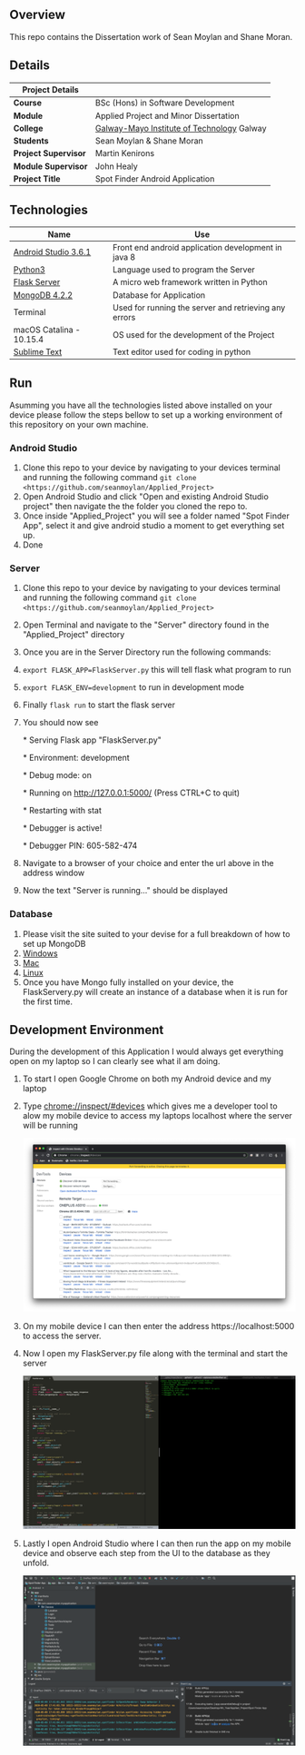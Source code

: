 ## Overview 
This repo contains the Dissertation work of Sean Moylan and Shane Moran. 

## Details

| Project Details   |     |
| --- | --- |
| **Course** | BSc (Hons) in Software Development  |
| **Module** |  Applied Project and Minor Dissertation |
| **College** | [Galway-Mayo Institute of Technology](http://www.gmit.ie/) Galway |
| **Students** | Sean Moylan & Shane Moran |
| **Project Supervisor** | Martin Kenirons |
| **Module Supervisor** | John Healy |
| **Project Title** | Spot Finder Android Application |



## Technologies 

| Name                                                         | Use                                                   |
| ------------------------------------------------------------ | ----------------------------------------------------- |
| [Android Studio 3.6.1](https://developer.android.com/studio) | Front end android application development in java 8   |
| [Python3](https://www.python.org/downloads/)                 | Language used to program the Server                   |
| [Flask Server](https://flask.palletsprojects.com/en/1.1.x/)  | A micro web framework written in Python               |
| [MongoDB 4.2.2](https://www.mongodb.com/)                    | Database for Application                              |
| Terminal                                                     | Used for running the server and retrieving any errors |
| macOS Catalina - 10.15.4                                     | OS used for the development of the Project            |
| [Sublime Text](https://www.sublimetext.com/)                 | Text editor used for coding in python                 |



## Run

Asumming you have all the technologies listed above installed on your device please follow the steps bellow to set up a working environment of this repository on your own machine.

### Android Studio

1. Clone this repo to your device by navigating to your devices terminal and running the following command `git clone <https://github.com/seanmoylan/Applied_Project>`
2. Open Android Studio and click "Open and existing Android Studio project" then navigate the the folder you cloned the repo to.
3. Once inside "Applied_Project"  you will see a folder named "Spot Finder App", select it and give android studio a moment to get everything set up.
4. Done

### Server

1. Clone this repo to your device by navigating to your devices terminal and running the following command `git clone <https://github.com/seanmoylan/Applied_Project>`

2. Open Terminal and navigate to the "Server" directory found in the "Applied_Project" directory

3. Once you are in the Server Directory run the following commands:

4. `export FLASK_APP=FlaskServer.py` this will tell flask what program to run

5. `export FLASK_ENV=development` to run in development mode

6. Finally `flask run` to start the flask server

7. You should now see

    \* Serving Flask app "FlaskServer.py" 

    \* Environment: development

    \* Debug mode: on

    \* Running on http://127.0.0.1:5000/ (Press CTRL+C to quit)

    \* Restarting with stat

    \* Debugger is active!

    \* Debugger PIN: 605-582-474

8. Navigate to a browser of your choice and enter the url above in the address window

9. Now the text "Server is running..." should be displayed

### Database

1. Please visit the site suited to your devise for a full breakdown of how to set up MongoDB
2. [Windows](https://docs.mongodb.com/manual/tutorial/install-mongodb-on-windows/)
3. [Mac](https://docs.mongodb.com/manual/tutorial/install-mongodb-on-os-x/)
4. [Linux](https://docs.mongodb.com/manual/administration/install-on-linux/)
5. Once you have Mongo fully installed on your device, the FlaskServery.py will create an instance of a database when it is run for the first time.

## Development Environment

During the development of this Application I would always get everything open on my laptop so I can clearly see what iI am doing. 

1. To start I open Google Chrome on both my Android device and my laptop

2. Type [chrome://inspect/#devices](chrome://inspect/#devices) which gives me a developer tool to alow my mobile device to access my laptops localhost where the server will be running

   ![](images/chrome.png)

3. On my mobile device I can then enter the address https://localhost:5000 to access the server.

4. Now I open my FlaskServer.py file along with the terminal and start the server

   ![](images/terminal&sublime.png)

5. Lastly I open Android Studio where I can then run the app on my mobile device and observe each step from the UI to the database as they unfold.

   ![](images/androidstudio.png)

   

   